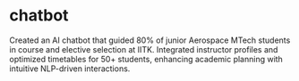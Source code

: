 # chatbot
Created an AI chatbot that guided 80% of junior Aerospace MTech students in course and elective selection at IITK. Integrated instructor profiles and optimized timetables for 50+ students, enhancing academic planning with intuitive NLP-driven interactions.
